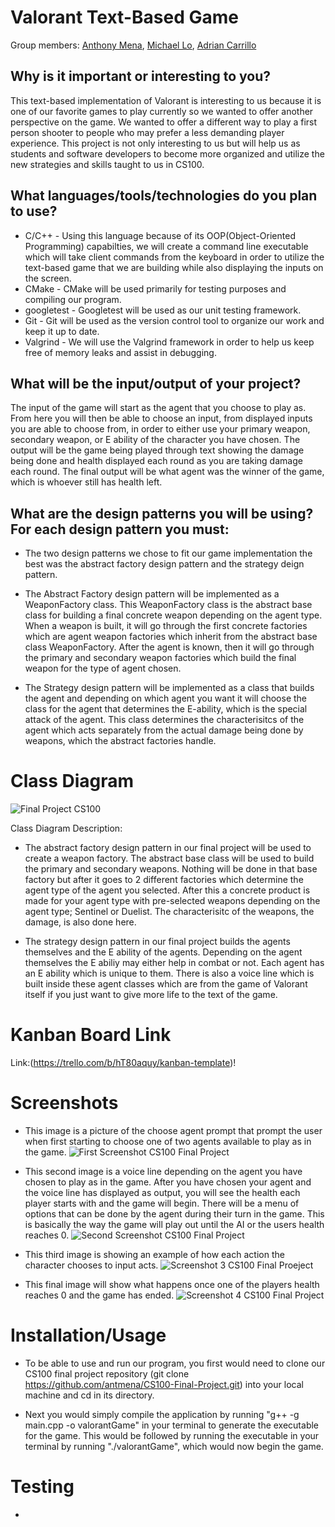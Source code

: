# Valorant Text-Based Game
Group members: [Anthony Mena](https://github.com/antmena), [Michael Lo](https://github.com/lomichael), [Adrian Carrillo](https://github.com/acarrillo889)

## Why is it important or interesting to you?
    
This text-based implementation of Valorant is interesting to us because it is one of our favorite games to play currently so we wanted to offer another perspective on the game. We wanted to offer a different way to play a first person shooter to people who may prefer a less demanding player experience. This project is not only interesting to us but will help us as students and software developers to become more organized and utilize the new strategies and skills taught to us in CS100.

## What languages/tools/technologies do you plan to use?
* C/C++ - Using this language because of its OOP(Object-Oriented Programming) capabilties, we will create a command line executable which will take client commands from the keyboard in order to utilize the text-based game that we are building while also displaying the inputs on the screen.
* CMake - CMake will be used primarily for testing purposes and compiling our program.
* googletest - Googletest will be used as our unit testing framework. 
* Git - Git will be used as the version control tool to organize our work and keep it up to date.
* Valgrind - We will use the Valgrind framework in order to help us keep free of memory leaks and assist in debugging.

## What will be the input/output of your project?

The input of the game will start as the agent that you choose to play as. From here you will then be able to choose an input, from displayed inputs you are able to choose from, in order to either use your primary weapon, secondary weapon, or E ability of the character you have chosen. The output will be the game being played through text showing the damage being done and health displayed each round as you are taking damage each round. The final output will be what agent was the winner of the game, which is whoever still has health left.

## What are the design patterns you will be using? For each design pattern you must:
* The two design patterns we chose to fit our game implementation the best was the abstract factory design pattern and the strategy deign pattern.

* The Abstract Factory design pattern will be implemented as a WeaponFactory class. This WeaponFactory class is the abstract base class for building a final concrete weapon depending on the agent type. When a weapon is built, it will go through the first concrete factories which are agent weapon factories which inherit from the abstract base class WeaponFactory. After the agent is known, then it will go through the primary and secondary weapon factories which build the final weapon for the type of agent chosen.

* The Strategy design pattern will be implemented as a class that builds the agent and depending on which agent you want it will choose the class for the agent that determines the E-ability, which is the special attack of the agent. This class determines the characterisitcs of the agent which acts separately from the actual damage being done by weapons, which the abstract factories handle.

# Class Diagram
![Final Project CS100](https://user-images.githubusercontent.com/24843819/130893585-1c9c18f0-72a8-4817-9f29-91c48c154482.png)

Class Diagram Description:
* The abstract factory design pattern in our final project will be used to create a weapon factory. The abstract base class will be used to build the primary and secondary weapons. Nothing will be done in that base factory but after it goes to 2 different factories which determine the agent type of the agent you selected. After this a concrete product is made for your agent type with pre-selected weapons depending on the agent type; Sentinel or Duelist. The characterisitc of the weapons, the damage, is also done here.

* The strategy design pattern in our final project builds the agents themselves and the E ability of the agents. Depending on the agent themselves the E abiliy may either help in combat or not. Each agent has an E ability which is unique to them. There is also a voice line which is built inside these agent classes which are from the game of Valorant itself if you just want to give more life to the text of the game. 

# Kanban Board Link

Link:(https://trello.com/b/hT80aquy/kanban-template)!

# Screenshots
* This image is a picture of the choose agent prompt that prompt the user when first starting to choose one of two agents available to play as in the game.
![First Screenshot CS100 Final Project](https://user-images.githubusercontent.com/68964138/131264558-e8445cd7-0b07-42ab-96ed-9aee45c79217.png)

* This second image is a voice line depending on the agent you have chosen to play as in the game. After you have chosen your agent and the voice line has displayed as output, you will see the health each player starts with and the game will begin. There will be a menu of options that can be done by the agent during their turn in the game. This is basically the way the game will play out until the AI or the users health reaches 0.
![Second Screenshot CS100 Final Project](https://user-images.githubusercontent.com/68964138/131264570-fd6f5f94-8df7-45d7-ad78-45cc33a992aa.png)

* This third image is showing an example of how each action the character chooses to input acts.
![Screenshot 3 CS100 Final Proeject](https://user-images.githubusercontent.com/68964138/131264576-3137d718-3a6c-4ff8-8480-27daaad482bf.png)

* This final image will show what happens once one of the players health reaches 0 and the game has ended.
![Screenshot 4 CS100 Final Project](https://user-images.githubusercontent.com/68964138/131264578-6582edf2-9ef0-4f39-830f-1b034625d20b.png)

# Installation/Usage
* To be able to use and run our program, you first would need to clone our CS100 final project repository (git clone https://github.com/antmena/CS100-Final-Project.git) into your local machine and cd in its directory.

* Next you would simply compile the application by running "g++ -g main.cpp -o valorantGame" in your terminal to generate the executable for the game. This would be followed by running the executable in your terminal by running "./valorantGame", which would now begin the game.

# Testing
*



